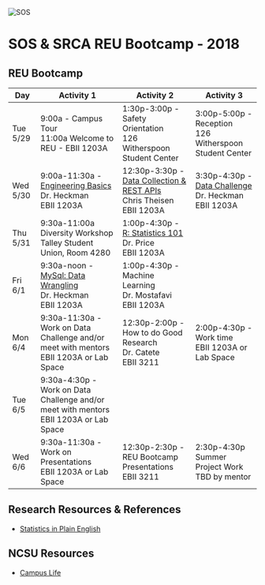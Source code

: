 ![SOS](https://raw.githubusercontent.com/REU-SOS/SOS/master/REU.png)

# SOS & SRCA REU Bootcamp - 2018

## REU Bootcamp

| Day      | Activity 1                           | Activity 2                           | Activity 3                           |
|----------| ------------------------------------ | ------------------------------------ | ------------------------------------ | 
| Tue 5/29 | 9:00a - Campus Tour<br/> 11:00a Welcome to REU - EBII 1203A| 1:30p-3:00p - Safety Orientation<br/>126 Witherspoon Student Center | 3:00p-5:00p - Reception<br/>126 Witherspoon Student Center |
| Wed 5/30 | 9:00a-11:30a - [Engineering Basics](https://github.com/REU-SOS/EngineeringBasics) <br/>Dr. Heckman<br/>EBII 1203A | 12:30p-3:30p - [Data Collection & REST APIs](https://github.com/REU-SOS/DataCollection) <br/>Chris Theisen<br/>EBII 1203A | 3:30p-4:30p - [Data Challenge](https://github.com/REU-SOS/DataChallenge) <br/>Dr. Heckman<br/>EBII 1203A |
| Thu 5/31 | 9:30a-11:00a Diversity Workshop<br/>Talley Student Union, Room 4280 |  1:00p-4:30p - [R: Statistics 101](https://github.com/thomaswp/r-demo)<br/>Dr. Price<br/>EBII 1203A| &nbsp; |
| Fri 6/1  | 9:30a-noon - [MySql: Data Wrangling](https://github.com/REU-SOS/DataWrangling)<br/>Dr. Heckman<br/>EBII 1203A | 1:00p-4:30p - Machine Learning<br/> Dr. Mostafavi<br/>EBII 1203A | &nbsp; |
| Mon 6/4  | 9:30a-11:30a - Work on Data Challenge and/or meet with mentors<br/>EBII 1203A or Lab Space | 12:30p-2:00p - How to do Good Research<br/>Dr. Catete<br/>EBII 3211 | 2:00p-4:30p - Work time<br/>EBII 1203A or Lab Space |
| Tue 6/5  | 9:30a-4:30p - Work on Data Challenge and/or meet with mentors<br/>EBII 1203A or Lab Space | &nbsp; | &nbsp; |
| Wed 6/6  | 9:30a-11:30a - Work on Presentations<br/>EBII 1203A or Lab Space | 12:30p-2:30p - REU Bootcamp Presentations<br/>EBII 3211 | 2:30p-4:30p Summer Project Work<br/>TBD by mentor |


## Research Resources & References

  * [Statistics in Plain English](http://www.amazon.com/Statistics-Plain-English-Third-Edition/dp/041587291X)

## NCSU Resources

  * [Campus Life](Resources/CampusLife.md)
  

